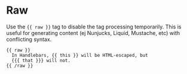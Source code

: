 # Raw

Use the `{{ raw }}` tag to disable the tag processing temporarily. This is
useful for generating content (ej Nunjucks, Liquid, Mustache, etc) with
conflicting syntax.

```
{{ raw }}
  In Handlebars, {{ this }} will be HTML-escaped, but
  {{{ that }}} will not.
{{ /raw }}
```
